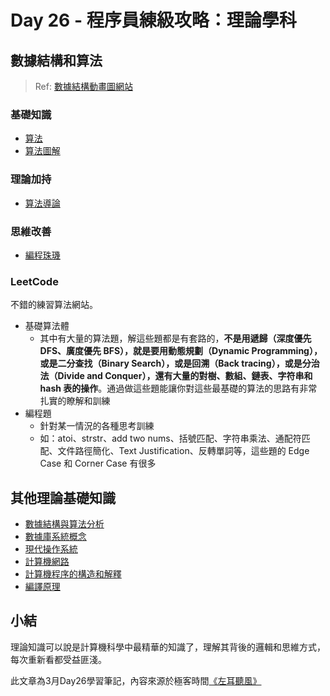 # Day 26 - 程序員練級攻略：理論學科

## 數據結構和算法
> Ref: [數據結構動畫圖網站](https://www.cs.usfca.edu/~galles/visualization/Algorithms.html)

### 基礎知識
- [算法](https://time.geekbang.org/column/article/8887)
- [算法圖解](https://book.douban.com/subject/26979890/)

### 理論加持
- [算法導論](https://book.douban.com/subject/20432061/)

### 思維改善
- [編程珠璣](https://book.douban.com/subject/3227098/)

### LeetCode

不錯的練習算法網站。
- 基礎算法體
    - 其中有大量的算法題，解這些題都是有套路的，**不是用遞歸（深度優先 DFS、廣度優先 BFS），就是要用動態規劃（Dynamic Programming），或是二分查找（Binary Search），或是回溯（Back tracing），或是分治法（Divide and Conquer），還有大量的對樹、數組、鏈表、字符串和 hash 表的操作**。通過做這些題能讓你對這些最基礎的算法的思路有非常扎實的瞭解和訓練
- 編程題
    - 針對某一情況的各種思考訓練
    - 如：atoi、strstr、add two nums、括號匹配、字符串乘法、通配符匹配、文件路徑簡化、Text Justification、反轉單詞等，這些題的 Edge Case 和 Corner Case 有很多

## 其他理論基礎知識

- [數據結構與算法分析](https://book.douban.com/subject/1139426/)
- [數據庫系統概念](https://book.douban.com/subject/1929984/)
- [現代操作系統](https://book.douban.com/subject/3852290/)
- [計算機網路](https://book.douban.com/subject/1391207/)
- [計算機程序的構造和解釋](https://book.douban.com/subject/1148282/)
- [編譯原理](https://book.douban.com/subject/3296317/)

## 小結

理論知識可以說是計算機科學中最精華的知識了，理解其背後的邏輯和思維方式，每次重新看都受益匪淺。

此文章為3月Day26學習筆記，內容來源於極客時間[《左耳聽風》](https://time.geekbang.org/column/article/8887)